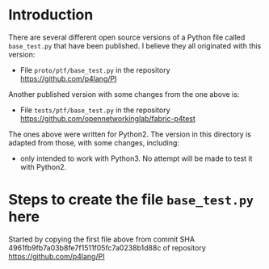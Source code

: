 # Introduction

There are several different open source versions of a Python file
called `base_test.py` that have been published.  I believe they all
originated with this version:

+ File `proto/ptf/base_test.py` in the repository
  https://github.com/p4lang/PI

Another published version with some changes from the one above is:

+ File `tests/ptf/base_test.py` in the repository
  https://github.com/opennetworkinglab/fabric-p4test

The ones above were written for Python2.  The version in this
directory is adapted from those, with some changes, including:

+ only intended to work with Python3.  No attempt will be made to test
  it with Python2.


# Steps to create the file `base_test.py` here

Started by copying the first file above from commit SHA
4961fb9fb7a03b8fe7f1511f05fc7a0238b1d88c of repository
https://github.com/p4lang/PI
